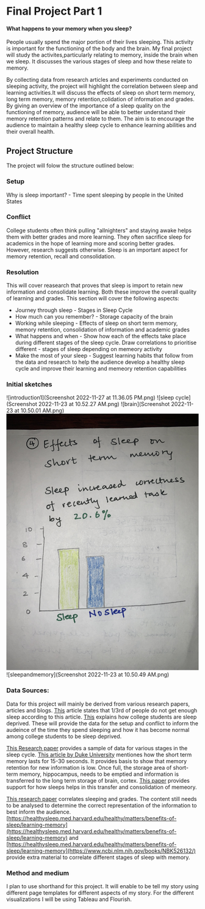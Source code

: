 # Final Project Part 1

#### What happens to your memory when you sleep?

People usually spend the major portion of their lives sleeping. This activity is important for the functioning of the body and the brain.
My final project will study the activites,particularly relating to memory, inside the brain when we sleep. It discusses the various stages of sleep and how these relate to memory.

By collecting data from research articles and experiments conducted on sleeping activity, the project will highlight the correlation between sleep and learning activities.It will discuss the effects of sleep on short term memory, long term memory, memory retention,colidation of information and grades. By giving an overview of the importance of a sleep quality on the functioning of memory, audience will be able to better understand their memory retention patterns and relate to them. The aim is to encourage the audience to maintain a healthy sleep cycle to enhance learning abilities and their overall health.

## Project Structure
The project will folow the structure outlined below:
### Setup 
Why is sleep important? - Time spent sleeping by people in the United States 

### Conflict
College students often think pulling "allnighters" and staying awake helps them with better grades and more learning. They often sacrifice sleep for academics in the hope of learning more and scoring better grades.
However, research suggests otherwise. Sleep is an important aspect for memory retention, recall and consolidation.

### Resolution
This will cover reasearch that proves that sleep is import to retain new information and consolidate learning. Both these improve the overall quality of learning and grades. This section will cover the following aspects:
- Journey through sleep - Stages in Sleep Cycle
- How much can you remember? - Storage capacity of the brain
- Working while sleeping - Effects of sleep on short term memory, memory retention, consolidation of information and academic grades
- What happens and when - Show how each of the effects take place during different stages of the sleep cycle. Draw correlations to prioritise different - stages of sleep depending on memeory activity
- Make the most of your sleep - Suggest learning habits that follow from the data and research to help the audience develop a healthy sleep cycle and improve their learning and memeory retention capabilities


### Initial sketches
![introduction1](Screenshot 2022-11-27 at 11.36.05 PM.png)
![sleep cycle](Screenshot 2022-11-23 at 10.52.27 AM.png)
![brain](Screenshot 2022-11-23 at 10.50.01 AM.png)
![shorttermmemory](IMG-9149.jpg)
![sleepandmemory](Screenshot 2022-11-23 at 10.50.49 AM.png)


### Data Sources:
Data for this project will mainly be derived from various research papers, articles and blogs.
[This](https://www.cdc.gov/media/releases/2016/p0215-enough-sleep.html]https://www.cdc.gov/media/releases/2016/p0215-enough-sleep.html) article states that 1/3rd of people do not get enough sleep according to this article. [This](https://summer.harvard.edu/blog/why-you-should-make-a-good-nights-sleep-a-priority/) explains how college students are sleep deprived. These will provide the data for the setup and conflict to inform the audeince of the time they spend sleeping and how it has become normal among college students to be sleep deprived. 

[This Research paper](https://www.ncbi.nlm.nih.gov/books/NBK526132/) provides a sample of data for various stages in the sleep cycle. [This article by Duke University](https://arc.duke.edu/how-long-short-term-memory-shorter-you-might-think) mentiones how the short term memory lasts for 15-30 seconds. It provides basis to show that memory retention for new information is low. Once full, the storage area of short-term memory, hippocampus, needs to be emptied and information is transferred to the long term storage of brain, cortex. [This paper](https://www.nature.com/articles/nrn2762) provides support for how sleeps helps in this transfer and consolidation of memeory.

[This research paper](https://www.ncbi.nlm.nih.gov/pmc/articles/PMC202318/pdf/0100275.pdf) correlates sleeping and grades. The content still needs to be analysed to determine the correct representation of the information to best inform the audience. 
[https://healthysleep.med.harvard.edu/healthy/matters/benefits-of-sleep/learning-memory](https://healthysleep.med.harvard.edu/healthy/matters/benefits-of-sleep/learning-memory) and [https://healthysleep.med.harvard.edu/healthy/matters/benefits-of-sleep/learning-memory](https://www.ncbi.nlm.nih.gov/books/NBK526132/) provide extra material to correlate different stages of sleep with memory.

### Method and medium
I plan to use shorthand for this project. It will enable to be tell my story using different page templates for different aspects of my story. For the different visualizations I will be using Tableau and Flourish. 




